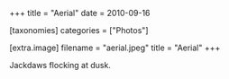 +++
title = "Aerial"
date = 2010-09-16

[taxonomies]
categories = ["Photos"]

[extra.image]
filename = "aerial.jpeg"
title = "Aerial"
+++

Jackdaws flocking at dusk.
